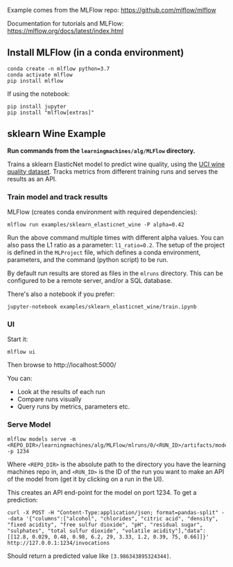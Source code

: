 Example comes from the MLFlow repo: https://github.com/mlflow/mlflow

Documentation for tutorials and MLFlow: https://mlflow.org/docs/latest/index.html

## Install MLFlow (in a conda environment)

```
conda create -n mlflow python=3.7
conda activate mlflow
pip install mlflow
```

If using the notebook:
```
pip install jupyter
pip install "mlflow[extras]"
```

## sklearn Wine Example

**Run commands from the `learningmachines/alg/MLFlow` directory.**

Trains a sklearn ElasticNet model to predict wine quality, using the [UCI wine quality dataset](http://archive.ics.uci.edu/ml/datasets/Wine+Quality). Tracks metrics from different training runs and serves the results as an API.

### Train model and track results

MLFlow (creates conda environment with required dependencies):
```
mlflow run examples/sklearn_elasticnet_wine -P alpha=0.42
```

Run the above command multiple times with different alpha values. You can also pass the L1 ratio as a parameter: `l1_ratio=0.2`. The setup of the project is defined in the `MLProject` file, which defines a conda environment, parameters, and the command (python script) to be run.

By default run results are stored as files in the `mlruns` directory. This can be configured to be a remote server, and/or a SQL database.

There's also a notebook if you prefer:
```
jupyter-notebook examples/sklearn_elasticnet_wine/train.ipynb
```

### UI

Start it:
```
mlflow ui
```
Then browse to http://localhost:5000/

You can:
* Look at the results of each run
* Compare runs visually
* Query runs by metrics, parameters etc.

### Serve Model

```
mlflow models serve -m <REPO_DIR>/learningmachines/alg/MLFlow/mlruns/0/<RUN_ID>/artifacts/model -p 1234
```

Where `<REPO_DIR>` is the absolute path to the directory you have the learning machines repo in, and `<RUN_ID>` is the ID of the run you want to make an API of the model from (get it by clicking on a run in the UI).

This creates an API end-point for the model on port 1234. To get a prediction:
```
curl -X POST -H "Content-Type:application/json; format=pandas-split" --data '{"columns":["alcohol", "chlorides", "citric acid", "density", "fixed acidity", "free sulfur dioxide", "pH", "residual sugar", "sulphates", "total sulfur dioxide", "volatile acidity"],"data":[[12.8, 0.029, 0.48, 0.98, 6.2, 29, 3.33, 1.2, 0.39, 75, 0.66]]}' http://127.0.0.1:1234/invocations
```

Should return a predicted value like `[3.986343895324344]`.
